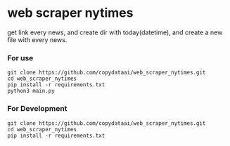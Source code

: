 # web scraper nytimes
get link every news, and create dir with today(datetime), and create a new file with every news.

### For use
```
git clone https://github.com/copydataai/web_scraper_nytimes.git
cd web_scraper_nytimes
pip install -r requirements.txt
python3 main.py
```
### For Development
```
git clone https://github.com/copydataai/web_scraper_nytimes.git
cd web_scraper_nytimes
pip install -r requirements.txt
```
